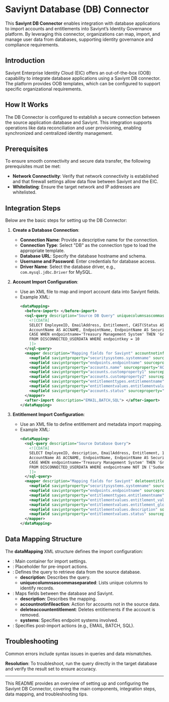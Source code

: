 # Saviynt Database (DB) Connector

This **Saviynt DB Connector** enables integration with database applications to import accounts and entitlements into Saviynt’s Identity Governance platform. By leveraging this connector, organizations can map, import, and manage user data from databases, supporting identity governance and compliance requirements.

## Introduction

Saviynt Enterprise Identity Cloud (EIC) offers an out-of-the-box (OOB) capability to integrate database applications using a Saviynt DB connector. The platform provides OOB templates, which can be configured to support specific organizational requirements.

## How It Works

The DB Connector is configured to establish a secure connection between the source application database and Saviynt. This integration supports operations like data reconciliation and user provisioning, enabling synchronized and centralized identity management.

## Prerequisites

To ensure smooth connectivity and secure data transfer, the following prerequisites must be met:
- **Network Connectivity**: Verify that network connectivity is established and that firewall settings allow data flow between Saviynt and the EIC.
- **Whitelisting**: Ensure the target network and IP addresses are whitelisted.

## Integration Steps

Below are the basic steps for setting up the DB Connector:

1. **Create a Database Connection**:
   - **Connection Name**: Provide a descriptive name for the connection.
   - **Connection Type**: Select "DB" as the connection type to load the appropriate template.
   - **Database URL**: Specify the database hostname and schema.
   - **Username and Password**: Enter credentials for database access.
   - **Driver Name**: Select the database driver, e.g., `com.mysql.jdbc.Driver` for MySQL.

2. **Account Import Configuration**:
   - Use an XML file to map and import account data into Saviynt fields.
   - Example XML:
     ```xml
     <dataMapping>
       <before-import> </before-import>
       <sql-query description="Source DB Query" uniquecolumnsascommaseparated="name">
         <![CDATA[
         SELECT EmployeeID, EmailAddress, Entitlement, CAST(Status AS varchar) AS Status,
         AccountName AS ACCNAME, EndpointName, EndpointName AS SecuritySystem,
         CASE WHEN endpointname='Treasury Management System' THEN 'Groups' ELSE 'Role' END AS EntitlementType
         FROM DISCONNECTED_USERDATA WHERE endpointkey = 10
         ]]>
       </sql-query>
       <mapper description="Mapping fields for Saviynt" accountnotinfileaction="Suspend" deleteaccountentitlement="true" ifusernotexists="noaction" systems="'Treasury Management System'">
         <mapfield saviyntproperty="securitysystems.systemname" sourceproperty="SecuritySystem" type="character"/>
         <mapfield saviyntproperty="endpoints.endpointname" sourceproperty="EndpointName" type="character"/>
         <mapfield saviyntproperty="accounts.name" sourceproperty="ACCNAME" type="character"/>
         <mapfield saviyntproperty="accounts.customproperty1" sourceproperty="EmployeeID" type="character"/>
         <mapfield saviyntproperty="accounts.customproperty2" sourceproperty="EmailAddress" type="character"/>
         <mapfield saviyntproperty="entitlementtypes.entitlementname" sourceproperty="EntitlementType" type="character"/>
         <mapfield saviyntproperty="entitlementvalues.entitlementvalue" sourceproperty="Entitlement" type="character"/>
         <mapfield saviyntproperty="accounts.status" sourceproperty="Status" type="character"/>
       </mapper>
       <after-import description="EMAIL,BATCH,SQL"> </after-import>
     </dataMapping>
     ```

3. **Entitlement Import Configuration**:
   - Use an XML file to define entitlement and metadata import mapping.
   - Example XML:
     ```xml
     <dataMapping>
       <sql-query description="Source Database Query">
         <![CDATA[
         SELECT EmployeeID, description, EmailAddress, Entitlement, 1 AS Status,
         AccountName AS ACCNAME, EndpointName, EndpointName AS SecuritySystem,
         CASE WHEN endpointname='Treasury Management System' THEN 'Groups' ELSE 'Role' END AS EntitlementType
         FROM DISCONNECTED_USERDATA WHERE endpointname NOT IN ('Sudoer Review for AIX')
         ]]>
       </sql-query>
       <mapper description="Mapping fields for Saviynt" deleteentitlementowner="false" entnotpresentaction="inactive" createentitlementtype="true" systems="'Treasury Management System'">
         <mapfield saviyntproperty="securitysystems.systemname" sourceproperty="SecuritySystem" type="character"/>
         <mapfield saviyntproperty="endpoints.endpointname" sourceproperty="EndpointName" type="character"/>
         <mapfield saviyntproperty="entitlementtypes.entitlementname" sourceproperty="EntitlementType" type="character"/>
         <mapfield saviyntproperty="entitlementvalues.entitlement_value" sourceproperty="Entitlement" type="character"/>
         <mapfield saviyntproperty="entitlementvalues.entitlement_glossary" sourceproperty="description" type="character"/>
         <mapfield saviyntproperty="entitlementvalues.description" sourceproperty="description" type="character"/>
         <mapfield saviyntproperty="entitlementvalues.status" sourceproperty="Status" type="number"/>
       </mapper>
     </dataMapping>
     ```

## Data Mapping Structure

The **dataMapping** XML structure defines the import configuration:
- **<dataMapping>**: Main container for import settings.
- **<before-import>**: Placeholder for pre-import actions.
- **<sql-query>**: Defines the query to retrieve data from the source database.
  - **description**: Describes the query.
  - **uniquecolumnsascommaseparated**: Lists unique columns to identify records.
- **<mapper>**: Maps fields between the database and Saviynt.
  - **description**: Describes the mapping.
  - **accountnotinfileaction**: Action for accounts not in the source data.
  - **deleteaccountentitlement**: Deletes entitlements if the account is removed.
  - **systems**: Specifies endpoint systems involved.
- **<after-import>**: Specifies post-import actions (e.g., EMAIL, BATCH, SQL).

## Troubleshooting

Common errors include syntax issues in queries and data mismatches.

**Resolution**:
To troubleshoot, run the query directly in the target database and verify the result set to ensure accuracy.

---

This README provides an overview of setting up and configuring the Saviynt DB Connector, covering the main components, integration steps, data mapping, and troubleshooting tips.
